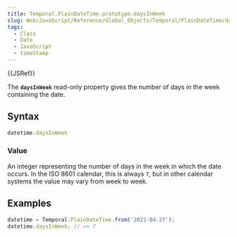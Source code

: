 ```yaml
---
title: Temporal.PlainDateTime.prototype.daysInWeek
slug: Web/JavaScript/Reference/Global_Objects/Temporal/PlainDateTime/daysInWeek
tags:
  - Class
  - Date
  - JavaScript
  - timeStamp
---
```

{{JSRef}}

<p class="summary"><span class="seoSummary">The <strong><code>daysInWeek</code></strong> read-only property gives the number of days in the week containing the date.</span></p>

## Syntax

```js
datetime.daysInWeek
```

### Value

An integer representing the number of days in the week in which the date occurs.
In the ISO 8601 calendar, this is always `7`, but in other calendar systems the
value may vary from week to week.

## Examples

```js
datetime = Temporal.PlainDateTime.from('2021-04-27');
datetime.daysInWeek; // => 7
```
